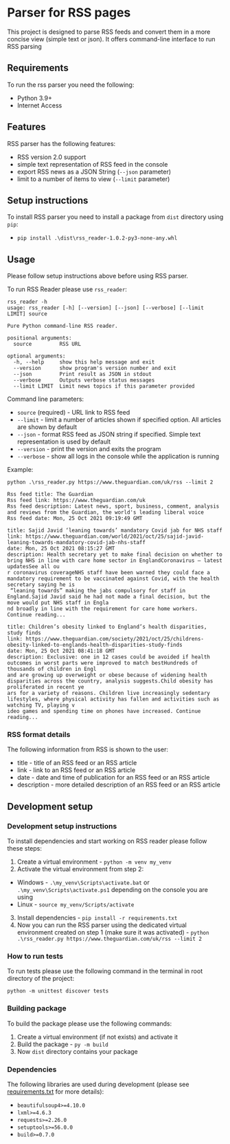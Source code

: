 # Parser for RSS pages
This project is designed to parse RSS feeds and convert them in a more concise view (simple text or json). 
It offers command-line interface to run RSS parsing

## Requirements
To run the rss parser you need the following:
* Python 3.9+
* Internet Access


## Features
RSS parser has the following features:
* RSS version 2.0 support
* simple text representation of RSS feed in the console
* export RSS news as a JSON String (`--json` parameter)
* limit to a number of items to view (`--limit` parameter)

## Setup instructions
To install RSS parser you need to install a package from `dist` directory using `pip`:
* `pip install .\dist\rss_reader-1.0.2-py3-none-any.whl`


## Usage
Please follow setup instructions above before using RSS parser.

To run RSS Reader please use `rss_reader`:
```
rss_reader -h
usage: rss_reader [-h] [--version] [--json] [--verbose] [--limit LIMIT] source

Pure Python command-line RSS reader.

positional arguments:
  source         RSS URL

optional arguments:
  -h, --help     show this help message and exit
  --version      show program's version number and exit
  --json         Print result as JSON in stdout
  --verbose      Outputs verbose status messages
  --limit LIMIT  Limit news topics if this parameter provided
```
Command line parameters:
* `source` (required) - URL link to RSS feed
* `--limit` - limit a number of articles shown if specified option. All articles are shown by default
* `--json` - format RSS feed as JSON string if specified. Simple text representation is used by default 
* `--version` - print the version and exits the program
* `--verbose` - show all logs in the console while the application is running

Example:
```
python .\rss_reader.py https://www.theguardian.com/uk/rss --limit 2

Rss feed title: The Guardian
Rss feed link: https://www.theguardian.com/uk
Rss feed description: Latest news, sport, business, comment, analysis and reviews from the Guardian, the world's leading liberal voice
Rss feed date: Mon, 25 Oct 2021 09:19:49 GMT

title: Sajid Javid ‘leaning towards’ mandatory Covid jab for NHS staff
link: https://www.theguardian.com/world/2021/oct/25/sajid-javid-leaning-towards-mandatory-covid-jab-nhs-staff
date: Mon, 25 Oct 2021 08:15:27 GMT
description: Health secretary yet to make final decision on whether to bring NHS in line with care home sector in EnglandCoronavirus – latest updatesSee all ou
r coronavirus coverageNHS staff have been warned they could face a mandatory requirement to be vaccinated against Covid, with the health secretary saying he is
 “leaning towards” making the jabs compulsory for staff in England.Sajid Javid said he had not made a final decision, but the move would put NHS staff in Engla
nd broadly in line with the requirement for care home workers. Continue reading...

title: Children’s obesity linked to England’s health disparities, study finds
link: https://www.theguardian.com/society/2021/oct/25/childrens-obesity-linked-to-englands-health-disparities-study-finds
date: Mon, 25 Oct 2021 08:41:18 GMT
description: Exclusive: one in 12 cases could be avoided if health outcomes in worst parts were improved to match bestHundreds of thousands of children in Engl
and are growing up overweight or obese because of widening health disparities across the country, analysis suggests.Child obesity has proliferated in recent ye
ars for a variety of reasons. Children live increasingly sedentary lifestyles, where physical activity has fallen and activities such as watching TV, playing v
ideo games and spending time on phones have increased. Continue reading...

```
### RSS format details
The following information from RSS is shown to the user:
* title - title of an RSS feed or an RSS article
* link - link to an RSS feed or an RSS article
* date - date and time of publication for an RSS feed or an RSS article
* description - more detailed description of an RSS feed or an RSS article

## Development setup
### Development setup instructions
To install dependencies and start working on RSS reader please follow these steps:
1. Create a virtual environment - `python -m venv my_venv`
2. Activate the virtual environment from step 2:
  - Windows - `.\my_venv\Scripts\activate.bat` or `.\my_venv\Scripts\activate.ps1` depending on the console you are using
  - Linux - `source my_venv/Scripts/activate`
3. Install dependencies - `pip install -r requirements.txt`
4. Now you can run the RSS parser using the dedicated virtual environment created on step 1 (make sure it was activated) - `python .\rss_reader.py https://www.theguardian.com/uk/rss --limit 2`

### How to run tests
To run tests please use the following command in the terminal in root directory of the project:
```
python -m unittest discover tests
```

### Building package
To build the package please use the following commands:
1. Create a virtual environment (if not exists) and activate it
2. Build the package - `py -m build`
3. Now `dist` directory contains your package

### Dependencies
The following libraries are used during development (please see [requirements.txt](requirements.txt) for more details):
* `beautifulsoup4>=4.10.0`
* `lxml>=4.6.3`
* `requests>=2.26.0`
* `setuptools>=56.0.0`
* `build>=0.7.0`
